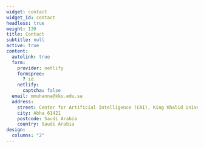 ```yaml
---
widget: contact
widget_id: contact
headless: true
weight: 130
title: Contact
subtitle: null
active: true
content:
  autolink: true
  form:
    provider: netlify
    formspree:
      ? id
    netlify:
      captcha: false
  email: mmuhanna@kku.edu.sa
  address:
    street: Center for Artificial Intelligence (CAI), King Khalid University
    city: Abha 61421
    postcode: Saudi Arabia
    country: Saudi Arabia
design:
  columns: "2"
---
```

